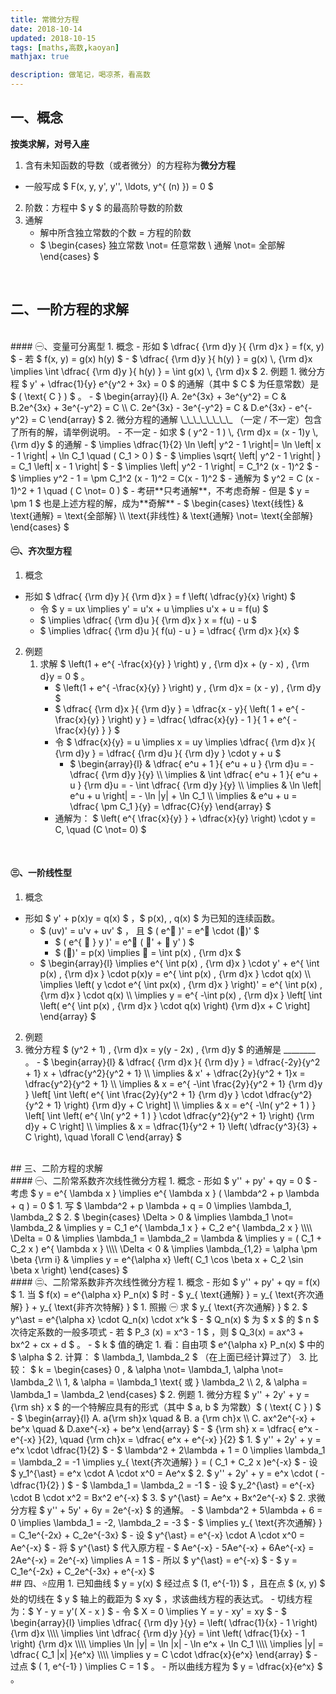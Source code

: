 ```yaml
---
title: 常微分方程
date: 2018-10-14
updated: 2018-10-15
tags: [maths,高数,kaoyan]
mathjax: true

description: 做笔记，喝凉茶，看高数
---
```


## 一、概念

**按类求解，对号入座**

1. 含有未知函数的导数（或者微分）的方程称为**微分方程** 
  - 一般写成 $ F(x, y, y', y'', \ldots, y^{ (n) }) = 0 $ 
2. 阶数：方程中 $ y $ 的最高阶导数的阶数
3. 通解
   - 解中所含独立常数的个数 = 方程的阶数
   - $ \begin{cases} 独立常数 \not= 任意常数 \\ 通解 \not= 全部解 \end{cases} $ 

<br>

## 二、一阶方程的求解


<br>
#### ㊀、变量可分离型
1. 概念
   - 形如 $ \dfrac{ {\rm  d}y }{ {\rm d}x } = f(x, y) $ 
      - 若 $ f(x, y) = g(x) h(y) $ 
      - $ \dfrac{ {\rm d}y }{ h(y) } = g(x) \, {\rm d}x \implies \int \dfrac{ {\rm d}y }{ h(y) } = \int g(x) \, {\rm d}x $ 
2. 例题
   1. 微分方程 $ y' + \dfrac{1}{y} e^{y^2 + 3x} = 0 $ 的通解（其中 $ C $ 为任意常数）是 $ ( \text{  C  } ) $ 。
      - $ \begin{array}{l} A. 2e^{3x} + 3e^{y^2} = C & B.2e^{3x} + 3e^{-y^2} = C \\ C. 2e^{3x} - 3e^{-y^2} = C & D.e^{3x} - e^{-y^2} = C \end{array} $ 
   2. 微分方程的通解 \_\_\_\_\_\_\_\_ （一定 / 不一定）包含了所有的解，请举例说明。
      - 不一定
      - 如求 $ ( y^2 - 1 ) \, {\rm d}x = (x - 1)y \, {\rm d}y $ 的通解
         - $ \implies \dfrac{1}{2} \ln \left| y^2 - 1 \right|= \ln \left| x - 1 \right| + \ln C_1 \quad ( C_1 > 0 ) $ 
         - $ \implies \sqrt{ \left| y^2 - 1 \right| } = C_1 \left| x - 1 \right| $ 
         - $ \implies \left| y^2 - 1 \right| = C_1^2 (x - 1)^2 $ 
         - $ \implies y^2 - 1 = \pm C_1^2 (x - 1)^2 = C(x - 1)^2 $ 
         - 通解为 $ y^2 = C (x - 1)^2 + 1 \quad ( C \not= 0 ) $ 
            - 考研**只考通解**，不考虑奇解
         - 但是 $ y = \pm 1 $ 也是上述方程的解，成为**奇解**
      - $ \begin{cases} \text{线性} & \text{通解} = \text{全部解} \\ \text{非线性} & \text{通解} \not= \text{全部解} \end{cases} $ 

<br>

#### ㊁、齐次型方程
1. 概念
  - 形如 $ \dfrac{ {\rm d}y }{ {\rm d}x } = f \left( \dfrac{y}{x} \right) $ 
    - 令 $ y = ux \implies y' = u'x + u \implies u'x + u = f(u) $ 
    - $ \implies \dfrac{ {\rm d}u }{ {\rm d}x } x = f(u) - u $ 
    - $ \implies \dfrac{ {\rm d}u }{ f(u) - u } = \dfrac{ {\rm d}x }{x} $ 
2. 例题
   1. 求解 $ \left(1 + e^{ -\frac{x}{y} } \right) y \, {\rm d}x + (y - x) \, {\rm d}y = 0 $ 。
      - $ \left(1 + e^{ -\frac{x}{y} } \right) y \, {\rm d}x = (x - y) \, {\rm d}y $ 
      - $ \dfrac{ {\rm d}x }{ {\rm d}y } = \dfrac{x - y}{ \left( 1 + e^{ -\frac{x}{y} } \right) y } = \dfrac{ \dfrac{x}{y} - 1 }{ 1 + e^{ -\frac{x}{y} } } $ 
      - 令 $ \dfrac{x}{y} = u \implies x = uy \implies \dfrac{ {\rm d}x }{ {\rm d}y } = \dfrac{ {\rm d}u }{ {\rm d}y } \cdot y + u $ 
        - $ \begin{array}{l} & \dfrac{ e^u + 1 }{ e^u + u } {\rm d}u = - \dfrac{ {\rm d}y }{y} \\\\ \implies & \int \dfrac{ e^u + 1 }{ e^u + u } {\rm d}u = - \int \dfrac{ {\rm d}y }{y} \\\\ \implies & \ln \left| e^u + u \right| = - \ln |y| + \ln C_1 \\\\ \implies & e^u + u = \dfrac{ \pm C_1 }{y} = \dfrac{C}{y} \end{array} $ 
      - 通解为： $ \left( e^{ \frac{x}{y} } + \dfrac{x}{y} \right) \cdot y = C, \quad (C \not= 0) $ 

<br>

#### ㊂、一阶线性型
1. 概念
  - 形如 $ y' + p(x)y = q(x) $ ，$ p(x), \, q(x) $ 为已知的连续函数。
    - $ (uv)' = u'v + uv' $ ， 且 $ ( e^🐶 )' = e^🐶 \cdot (🐶)' $ 
      - $ ( e^{ 🐶 } y )' = e^🐶 ( 🐶' + 🐶 y' ) $ 
      -  $ (🐶)' = p(x) \implies 🐶 = \int p(x) \, {\rm d}x $ 
    - $ \begin{array}{l} \implies e^{ \int p(x) \, {\rm d}x } \cdot y' + e^{ \int p(x) \, {\rm d}x } \cdot p(x)y = e^{ \int p(x) \, {\rm d}x } \cdot q(x) \\\\ \implies \left( y \cdot e^{ \int px(x) \, {\rm d}x } \right)' = e^{ \int p(x) \, {\rm d}x } \cdot q(x) \\\\ \implies y = e^{ -\int p(x) \, {\rm d}x } \left[ \int \left( e^{ \int p(x) \, {\rm d}x } \cdot q(x) \right) {\rm d}x + C \right] \end{array} $ 
2. 例题
  1. 微分方程 $ (y^2 + 1) \, {\rm d}x = y(y - 2x) \, {\rm d}y ​$ 的通解是 \_\_\_\_\_\_\_\_ 。
    - $ \begin{array}{l} & \dfrac{ {\rm d}x }{ {\rm d}y } = \dfrac{-2y}{y^2 + 1} x + \dfrac{y^2}{y^2 + 1} \\\\ \implies & x' + \dfrac{2y}{y^2 + 1}x = \dfrac{y^2}{y^2 + 1} \\\\ \implies & x = e^{ -\int \frac{2y}{y^2 + 1} {\rm d}y } \left[ \int \left( e^{ \int \frac{2y}{y^2 + 1} {\rm d}y } \cdot \dfrac{y^2}{y^2 + 1} \right) {\rm d}y + C \right] \\\\ \implies & x = e^{ -\ln( y^2 + 1 ) } \left[ \int \left( e^{ \ln( y^2 + 1 ) } \cdot \dfrac{y^2}{y^2 + 1} \right) {\rm d}y + C \right] \\\\ \implies & x = \dfrac{1}{y^2 + 1} \left( \dfrac{y^3}{3} + C \right), \quad \forall C \end{array} $ 


<br>
## 三、二阶方程的求解


<br>
#### ㊀、二阶常系数齐次线性微分方程
1. 概念
  - 形如 $ y'' + py' + qy = 0 $ 
    - 考虑 $ y = e^{ \lambda x } \implies e^{ \lambda x } ( \lambda^2 + p \lambda + q ) = 0 $ 
    1. 写 $ \lambda^2 + p \lambda + q = 0 \implies \lambda_1, \lambda_2 $ 
    2. $ \begin{cases} \Delta > 0 & \implies \lambda_1 \not= \lambda_2 & \implies y = C_1 e^{ \lambda_1 x } + C_2 e^{ \lambda_2 x } \\\\ \Delta = 0 & \implies \lambda_1 = \lambda_2 = \lambda & \implies y = ( C_1 + C_2 x ) e^{ \lambda x } \\\\ \Delta < 0 & \implies \lambda_{1,2} = \alpha \pm \beta {\rm i} & \implies y = e^{\alpha x} \left( C_1 \cos \beta x + C_2 \sin \beta x \right) \end{cases} $ 


<br>
#### ㊁、二阶常系数非齐次线性微分方程
1. 概念
  - 形如 $ y'' + py' + qy = f(x) $ 
    1. 当 $ f(x) = e^{\alpha x} P_n(x) $ 时
      - $ y_{ \text{通解} } = y_{ \text{齐次通解} } + y_{ \text{非齐次特解} } $ 
      1. 照搬 ㊀ 求 $ y_{ \text{齐次通解} } $ 
      2. $ y^\ast = e^{\alpha x} \cdot Q_n(x) \cdot x^k $ 
         - $ Q_n(x) $ 为 $ x $ 的 $ n $ 次待定系数的一般多项式
           - 若 $ P_3 (x) = x^3 - 1 $ ，则 $ Q_3(x) = ax^3 + bx^2 + cx + d $ 。
         - $ k $ 值的确定
           1. 看：自由项 $ e^{\alpha x} P_n(x) $ 中的 $ \alpha $ 
           2. 计算： $ \lambda_1, \lambda_2 $ （在上面已经计算过了）
           3. 比较： $ k = \begin{cases} 0 , & \alpha \not= \lambda_1, \alpha \not= \lambda_2 \\ 1, & \alpha = \lambda_1 \text{ 或 } \lambda_2 \\ 2, & \alpha = \lambda_1 = \lambda_2 \end{cases} $ 
2. 例题
  1. 微分方程 $ y'' + 2y' + y = {\rm sh} x $ 的一个特解应具有的形式（其中 $ a, b $ 为常数）$ ( \text{  C  } ) $ 
    - $ \begin{array}{l} A. a{\rm sh}x \quad & B. a {\rm ch}x \\ C. ax^2e^{-x} + be^x \quad & D.axe^{-x} + be^x \end{array} $ 
      - $ {\rm sh} x = \dfrac{ e^x - e^{-x} }{2}, \quad {\rm ch}x = \dfrac{ e^x + e^{-x} }{2} $ 
    1. $ y'' + 2y' + y = e^x \cdot \dfrac{1}{2} $ 
      - $ \lambda^2 + 2\lambda + 1 = 0 \implies \lambda_1 = \lambda_2 = -1 \implies y_{ \text{齐次通解} } = ( C_1 + C_2 x )e^{-x} $ 
      - 设 $ y_1^{\ast} = e^x \cdot A \cdot x^0 = Ae^x $ 
    2. $ y'' + 2y' + y = e^x \cdot ( -\dfrac{1}{2} ) $ 
      - $ \lambda_1 = \lambda_2 = -1 $ 
      - 设 $ y_2^{\ast} = e^{-x} \cdot B \cdot x^2 = Bx^2 e^{-x} $
    3. $ y^{\ast} = Ae^x + Bx^2e^{-x} $ 
  2. 求微分方程 $ y'' + 5y' + 6y = 2e^{-x} $ 的通解。
    - $ \lambda^2 + 5\lambda + 6 = 0 \implies \lambda_1 = -2, \lambda_2 = -3 $ 
      - $ \implies y_{ \text{齐次通解} } = C_1e^{-2x} + C_2e^{-3x} $ 
    - 设 $ y^{\ast} = e^{-x} \cdot A \cdot x^0 = Ae^{-x} $ 
      - 将 $ y^{\ast} $ 代入原方程
      - $ Ae^{-x} - 5Ae^{-x} + 6Ae^{-x} = 2Ae^{-x} = 2e^{-x} \implies A = 1 $ 
      - 所以 $ y^{\ast} = e^{-x} $ 
    - $ y = C_1e^{-2x} + C_2e^{-3x} + e^{-x} $ 


<br>
## 四、⭐️应用
1. 已知曲线 $ y = y(x) $ 经过点 $ (1, e^{-1}) $ ，且在点 $ (x, y) $ 处的切线在 $ y $ 轴上的截距为 $ xy $ ，求该曲线方程的表达式。
   - 切线方程为：$ Y - y = y'( X - x ) $ 
   - 令 $ X = 0 \implies Y = y - xy' = xy $ 
   - $ \begin{array}{l} \implies \dfrac{ {\rm d}y }{y} = \left( \dfrac{1}{x} - 1 \right) {\rm d}x \\\\ \implies \int \dfrac{ {\rm d}y }{y} = \int \left( \dfrac{1}{x} - 1 \right) {\rm d}x \\\\ \implies \ln |y| = \ln |x| - \ln e^x + \ln C_1 \\\\ \implies |y| = \dfrac{ C_1 |x| }{e^x} \\\\ \implies y = C \cdot \dfrac{x}{e^x} \end{array} $ 
   - 过点 $ ( 1, e^{-1} ) \implies C = 1 $ 。
   - 所以曲线方程为 $ y = \dfrac{x}{e^x} $ 。












